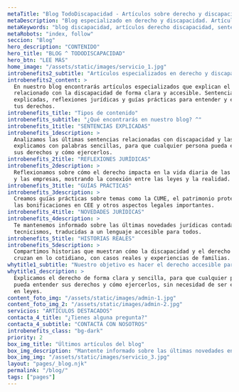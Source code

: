 ```yaml
---
metaTitle: "Blog TodoDiscapacidad - Artículos sobre derecho y discapacidad"
metaDescription: "Blog especializado en derecho y discapacidad. Artículos, sentencias explicadas, reflexiones jurídicas y guías prácticas para entender tus derechos."
metaKeywords: "blog discapacidad, artículos derecho discapacidad, sentencias explicadas, reflexiones jurídicas, guías prácticas"
metaRobots: "index, follow"
seccion: "Blog"
hero_description: "CONTENIDO"
hero_title: "BLOG ^ TODODISCAPACIDAD"
hero_btn: "LEE MÁS"
home_image: "/assets/static/images/servicio_1.jpg"
introbenefits2_subtitle: "Artículos especializados en derecho y discapacidad"
introbenefits2_content: >
  En nuestro blog encontrarás artículos especializados que explican el derecho 
  relacionado con la discapacidad de forma clara y accesible. Sentencias 
  explicadas, reflexiones jurídicas y guías prácticas para entender y ejercer 
  tus derechos.
introbenefits_title: "Tipos de contenido"
introbenefits_subtitle: "¿Qué encontrarás en nuestro blog? ^"
introbenefits_1title: "SENTENCIAS EXPLICADAS"
introbenefits_1description: >
  Analizamos las últimas sentencias relacionadas con discapacidad y las 
  explicamos con palabras sencillas, para que cualquier persona pueda entender 
  sus derechos y cómo ejercerlos.
introbenefits_2title: "REFLEXIONES JURÍDICAS"
introbenefits_2description: >
  Reflexionamos sobre cómo el derecho impacta en la vida diaria de las familias 
  y las empresas, mostrando la conexión entre las leyes y la realidad.
introbenefits_3title: "GUÍAS PRÁCTICAS"
introbenefits_3description: >
  Creamos guías prácticas sobre temas como la CUME, el patrimonio protegido, 
  las bonificaciones en CEE y otros aspectos legales importantes.
introbenefits_4title: "NOVEDADES JURÍDICAS"
introbenefits_4description: >
  Te mantenemos informado sobre las últimas novedades jurídicas contadas sin 
  tecnicismos, traducidas a un lenguaje accesible para todos.
introbenefits_5title: "HISTORIAS REALES"
introbenefits_5description: >
  Compartimos historias que muestran cómo la discapacidad y el derecho se 
  cruzan en lo cotidiano, con casos reales y experiencias de familias.
whytitle1_subtitle: "Nuestro objetivo es hacer el derecho accesible para todos"
whytitle1_description: >
  Explicamos el derecho de forma clara y sencilla, para que cualquier persona 
  pueda entender sus derechos y cómo ejercerlos, sin necesidad de ser experto 
  en leyes.
content_foto_img: "/assets/static/images/admin-1.jpg"
content_foto_img_2: "/assets/static/images/admin-2.jpg"
servicios: "ARTÍCULOS DESTACADOS"
contacta_4_title: "¿Tienes alguna pregunta?"
contacta_4_subtitle: "CONTACTA CON NOSOTROS"
introbenefits_class: "bg-dark"
priority: 2
box_img_title: "Últimos artículos del blog"
box_img_description: "Mantente informado sobre las últimas novedades en derecho y discapacidad"
box_img_img: "/assets/static/images/servicio_3.jpg"
layout: "pages/_blog.njk"
permalink: "/blog/"
tags: ["pages"]
---
```

